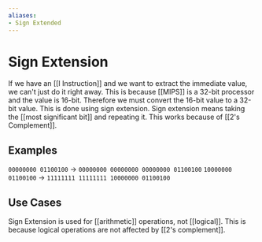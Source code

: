 ```yaml
---
aliases:
- Sign Extended
---
```

# Sign Extension
If we have an [[I Instruction]] and we want to extract the immediate value, we can't just do it right away. This is because [[MIPS]] is a 32-bit processor and the value is 16-bit. Therefore we must convert the 16-bit value to a 32-bit value. This is done using sign extension. Sign extension means taking the [[most significant bit]] and repeating it. This works because of [[2's Complement]].

## Examples
`00000000 01100100` -> `00000000 00000000 00000000 01100100`
`10000000 01100100` -> `11111111 11111111 10000000 01100100`

## Use Cases
Sign Extension is used for [[arithmetic]] operations, not [[logical]]. This is because logical operations are not affected by [[2's complement]].